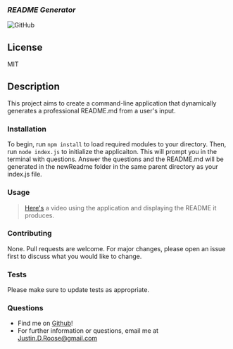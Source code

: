 
### __*README Generator*__
![GitHub](https://img.shields.io/github/license/JDouglasR/Readme-Generator)
## __License__
MIT

## __Description__
This project aims to create a command-line application that dynamically generates a professional README.md from a user's input.

### __Installation__
To begin, run ```npm install``` to load required modules to your directory. Then, run ```node index.js``` to initialize the applicaiton. This will prompt you in the terminal with questions. Answer the questions and the README.md will be generated in the newReadme folder in the same parent directory as your index.js file.

### __Usage__
>[Here's](https://drive.google.com/file/d/1-BpFCYGmqRM4sL2X83lIgF27G2oZAqh8/view) a video using the application and displaying the README it produces.

### __Contributing__
None.  Pull requests are welcome. For major changes, please open an issue first to discuss what you would like to change.

### __Tests__
Please make sure to update tests as appropriate.

### __Questions__
- Find me on [Github](https//github.com/JDouglasR)!
- For further information or questions, email me at Justin.D.Roose@gmail.com
